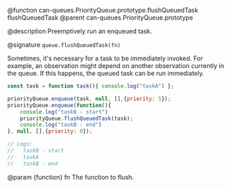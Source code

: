 @function can-queues.PriorityQueue.prototype.flushQueuedTask flushQueuedTask
@parent can-queues.PriorityQueue.prototype

@description Preemptively run an enqueued task.

@signature `queue.flushQueuedTask(fn)`

Sometimes, it's necessary for a task to be immediately invoked. For example, an observation
might depend on another observation currently in the queue. If this happens, the queued task can
be run immediately.

```js
const task = function task(){ console.log("taskA") };

priorityQueue.enqueue(task, null, [],{priority: 5});
priorityQueue.enqueue(function(){
	console.log("taskB - start")
	priorityQueue.flushQueuedTask(task);
	console.log("taskB - end")
}, null, [],{priority: 0});

// Logs:
//   taskB - start
//   taskA
//   taskB - end
```

  @param {function} fn The function to flush.
